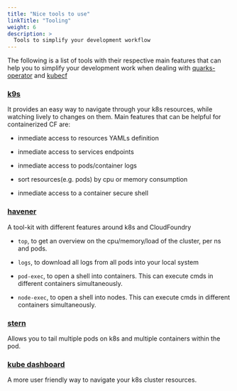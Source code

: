 ```yaml
---
title: "Nice tools to use"
linkTitle: "Tooling"
weight: 6
description: >
  Tools to simplify your development workflow
---
```


The following is a list of tools with their respective main features that can help you
to simplify your development work when dealing with [quarks-operator](https://github.com/cloudfoundry-incubator/quarks-operator) and [kubecf](https://github.com/SUSE/kubecf)

### [k9s](https://github.com/derailed/k9s)

It provides an easy way to navigate through your k8s resources, while watching lively
to changes on them. Main features that can be helpful for containerized CF are:

* inmediate access to resources YAMLs definition

* inmediate access to services endpoints

* inmediate access to pods/container logs

* sort resources(e.g. pods) by cpu or memory consumption

* inmediate access to a container secure shell

### [havener](https://github.com/homeport/havener)

A tool-kit with different features around k8s and CloudFoundry

* `top`, to get an overview on the cpu/memory/load of the cluster, per ns and pods.

* `logs`, to download all logs from all pods into your local system

* `pod-exec`, to open a shell into containers. This can execute cmds in different containers
simultaneously.

* `node-exec`, to open a shell into nodes. This can execute cmds in different containers
simultaneously.

### [stern](https://github.com/wercker/stern)

Allows you to tail multiple pods on k8s and multiple containers within the pod.

### [kube dashboard](https://kubernetes.io/docs/tasks/access-application-cluster/web-ui-dashboard/)

A more user friendly way to navigate your k8s cluster resources.

